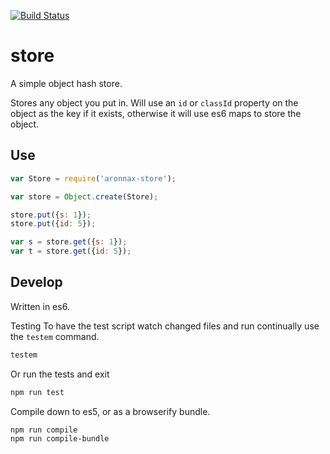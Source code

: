 [![Build Status](https://travis-ci.org/aronnax/store.svg?branch=feature%2Fes6_map_implementation)](https://travis-ci.org/aronnax/store)

# store
A simple object hash store.

Stores any object you put in. Will use an `id` or `classId` property on the object as the key if 
it exists, otherwise it will use es6 maps to store the object.

## Use
```js
var Store = require('aronnax-store');

var store = Object.create(Store);

store.put({s: 1});
store.put({id: 5});

var s = store.get({s: 1});
var t = store.get({id: 5});
```

## Develop
Written in es6.

Testing
To have the test script watch changed files and run continually use the `testem` command.

```sh
testem
```

Or run the tests and exit

```sh
npm run test
```

Compile down to es5, or as a browserify bundle.

```
npm run compile
npm run compile-bundle
```
